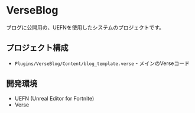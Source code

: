 # VerseBlog

ブログに公開用の、UEFNを使用したシステムのプロジェクトです。

## プロジェクト構成

- `Plugins/VerseBlog/Content/blog_template.verse` - メインのVerseコード

## 開発環境

- UEFN (Unreal Editor for Fortnite)
- Verse

